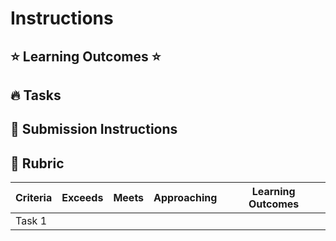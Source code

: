 # Instructions


## :star: Learning Outcomes :star:


## :fire: Tasks


## 🚨 Submission Instructions



## :memo: Rubric


| Criteria | Exceeds | Meets | Approaching | Learning Outcomes |
|----------|---------|-------|-------------|-------------------|
| Task 1   |         |       |             |                   |